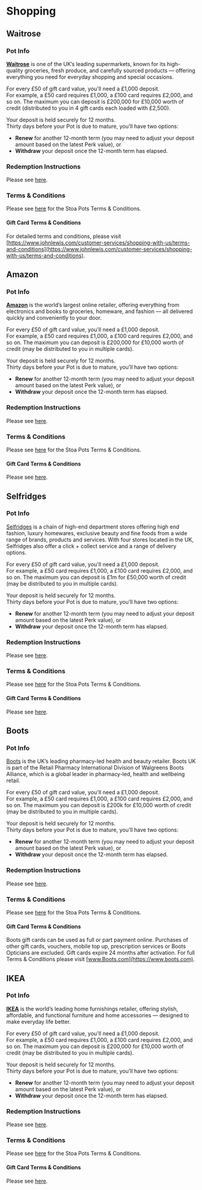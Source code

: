 # Shopping

## Waitrose

### Pot Info

[**Waitrose**](https://www.waitrose.com) is one of the UK’s leading supermarkets, known for its high-quality groceries, fresh produce, and carefully sourced products — offering everything you need for everyday shopping and special occasions.

For every £50 of gift card value, you'll need a £1,000 deposit.\
For example, a £50 card requires £1,000, a £100 card requires £2,000, and so on. The maximum you can deposit is £200,000 for £10,000 worth of credit (distributed to you in 4 gift cards each loaded with £2,500).

Your deposit is held securely for 12 months.\
Thirty days before your Pot is due to mature, you’ll have two options:

* **Renew** for another 12-month term (you may need to adjust your deposit amount based on the latest Perk value), or
* **Withdraw** your deposit once the 12-month term has elapsed.

### Redemption Instructions

Please see [here](../perk-redemption-instructions-list/shopping.md#waitrose).

### Terms & Conditions

Please see [here](https://app.stoa.money/terms-and-conditions) for the Stoa Pots Terms & Conditions.

#### Gift Card Terms & Conditions

For detailed terms and conditions, please visit [https://www.johnlewis.com/customer-services/shopping-with-us/terms-and-conditions](https://www.johnlewis.com/customer-services/shopping-with-us/terms-and-conditions).

## Amazon

### Pot Info

[**Amazon**](https://www.amazon.co.uk) is the world’s largest online retailer, offering everything from electronics and books to groceries, homeware, and fashion — all delivered quickly and conveniently to your door.

For every £50 of gift card value, you'll need a £1,000 deposit.\
For example, a £50 card requires £1,000, a £100 card requires £2,000, and so on. The maximum you can deposit is £200,000 for £10,000 worth of credit (may be distributed to you in multiple cards).

Your deposit is held securely for 12 months.\
Thirty days before your Pot is due to mature, you’ll have two options:

* **Renew** for another 12-month term (you may need to adjust your deposit amount based on the latest Perk value), or
* **Withdraw** your deposit once the 12-month term has elapsed.

### Redemption Instructions

Please see [here](../perk-redemption-instructions-list/shopping.md#amazon).

### Terms & Conditions

Please see [here](https://app.stoa.money/terms-and-conditions) for the Stoa Pots Terms & Conditions.

#### Gift Card Terms & Conditions

Please see [here](https://www.amazon.co.uk/gp/help/customer/display.html?nodeId=GNG9PXYZUMQT72QK).

## Selfridges

### Pot Info

[Selfridges](https://www.selfridges.com/GB/en/) is a chain of high-end department stores offering high end fashion, luxury homewares, exclusive beauty and fine foods from a wide range of brands, products and services. With four stores located in the UK, Selfridges also offer a click + collect service and a range of delivery options.

For every £50 of gift card value, you'll need a £1,000 deposit.\
For example, a £50 card requires £1,000, a £100 card requires £2,000, and so on. The maximum you can deposit is £1m for £50,000 worth of credit (may be distributed to you in multiple cards).

Your deposit is held securely for 12 months.\
Thirty days before your Pot is due to mature, you’ll have two options:

* **Renew** for another 12-month term (you may need to adjust your deposit amount based on the latest Perk value), or
* **Withdraw** your deposit once the 12-month term has elapsed.

### Redemption Instructions

Please see [here](../perk-redemption-instructions-list/shopping.md#selfridges).

### Terms & Conditions

Please see [here](https://app.stoa.money/terms-and-conditions) for the Stoa Pots Terms & Conditions.

#### Gift Card Terms & Conditions

Please see [here](https://www.selfridges.com/GB/en/features/info/gift-card/gift-card-terms/).

## Boots

### Pot Info

[Boots](https://www.boots.com/) is the UK’s leading pharmacy-led health and beauty retailer. Boots UK is part of the Retail Pharmacy International Division of Walgreens Boots Alliance, which is a global leader in pharmacy-led, health and wellbeing retail.

For every £50 of gift card value, you'll need a £1,000 deposit.\
For example, a £50 card requires £1,000, a £100 card requires £2,000, and so on. The maximum you can deposit is £200k for £10,000 worth of credit (may be distributed to you in multiple cards).

Your deposit is held securely for 12 months.\
Thirty days before your Pot is due to mature, you’ll have two options:

* **Renew** for another 12-month term (you may need to adjust your deposit amount based on the latest Perk value), or
* **Withdraw** your deposit once the 12-month term has elapsed.

### Redemption Instructions

Please see [here](../perk-redemption-instructions-list/shopping.md#boots).

### Terms & Conditions

Please see [here](https://app.stoa.money/terms-and-conditions) for the Stoa Pots Terms & Conditions.

#### Gift Card Terms & Conditions

Boots gift cards can be used as full or part payment online. Purchases of other gift cards, vouchers, mobile top up, prescription services or Boots Opticians are excluded. Gift cards expire 24 months after activation. For full Terms & Conditions please visit [www.Boots.com](https://www.boots.com).

## IKEA

### Pot Info

[**IKEA**](https://www.ikea.com) is the world’s leading home furnishings retailer, offering stylish, affordable, and functional furniture and home accessories — designed to make everyday life better.

For every £50 of gift card value, you'll need a £1,000 deposit.\
For example, a £50 card requires £1,000, a £100 card requires £2,000, and so on. The maximum you can deposit is £200,000 for £10,000 worth of credit (may be distributed to you in multiple cards).

Your deposit is held securely for 12 months.\
Thirty days before your Pot is due to mature, you’ll have two options:

* **Renew** for another 12-month term (you may need to adjust your deposit amount based on the latest Perk value), or
* **Withdraw** your deposit once the 12-month term has elapsed.

### Redemption Instructions

Please see [here](../perk-redemption-instructions-list/shopping.md#ikea).

### Terms & Conditions

Please see [here](https://app.stoa.money/terms-and-conditions) for the Stoa Pots Terms & Conditions.

#### Gift Card Terms & Conditions

Please see [here](https://www.ikea.com/gb/en/customer-service/terms-conditions/ikea-gift-card-terms-and-conditions-pub01a1bbc0).
